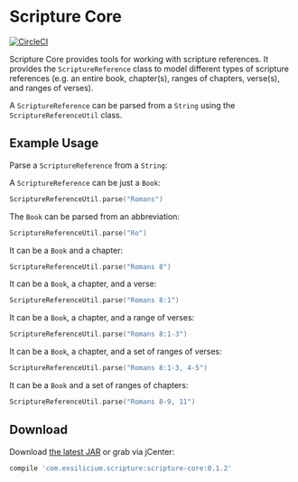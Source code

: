 # Scripture Core

[![CircleCI](https://circleci.com/gh/Ex-Silicium/scripture-core.svg?style=svg)](https://circleci.com/gh/Ex-Silicium/scripture-core)

Scripture Core provides tools for working with scripture references. It provides the `ScriptureReference` class to model different types of scripture references (e.g. an entire book, chapter(s), ranges of chapters, verse(s), and ranges of verses).

A `ScriptureReference` can be parsed from a `String` using the `ScriptureReferenceUtil` class.

## Example Usage

Parse a `ScriptureReference` from a `String`:

A `ScriptureReference` can be just a `Book`:
```kotlin
ScriptureReferenceUtil.parse("Romans")
```

The `Book` can be parsed from an abbreviation:
```kotlin
ScriptureReferenceUtil.parse("Ro")
```

It can be a `Book` and a chapter:
```kotlin
ScriptureReferenceUtil.parse("Romans 8")
```

It can be a `Book`, a chapter, and a verse:
```kotlin
ScriptureReferenceUtil.parse("Romans 8:1")
```

It can be a `Book`, a chapter, and a range of verses:
```kotlin
ScriptureReferenceUtil.parse("Romans 8:1-3")
```

It can be a `Book`, a chapter, and a set of ranges of verses:
```kotlin
ScriptureReferenceUtil.parse("Romans 8:1-3, 4-5")
```

It can be a `Book` and a set of ranges of chapters:
```kotlin
ScriptureReferenceUtil.parse("Romans 8-9, 11")
```

## Download

Download [the latest JAR][1] or grab via jCenter:
```groovy
compile 'com.exsilicium.scripture:scripture-core:0.1.2'
```

[1]: https://bintray.com/ex-silicium/scripture/scripture-core/_latestVersion
